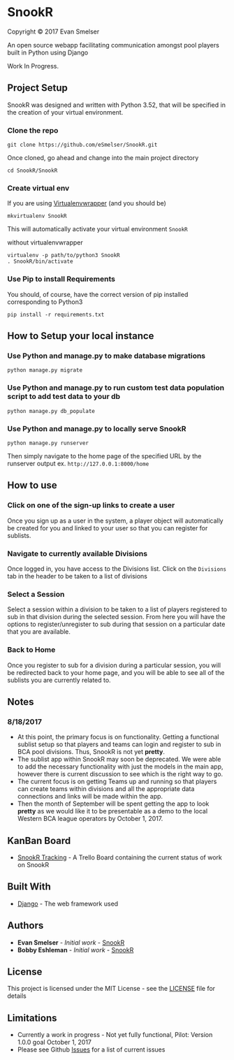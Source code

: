# SnookR
Copyright &copy; 2017 Evan Smelser

An open source webapp facilitating communication amongst pool players built in Python using Django

Work In Progress.

## Project Setup

SnookR was designed and written with Python 3.52, that will be specified in the creation of your
virtual environment.

### Clone the repo

```
git clone https://github.com/eSmelser/SnookR.git
```

Once cloned, go ahead and change into the main project directory

```
cd SnookR/SnookR
```

### Create virtual env

If you are using [Virtualenvwrapper](https://virtualenvwrapper.readthedocs.io/en/latest/) (and you should be)

```
mkvirtualenv SnookR
```
This will automatically activate your virtual environment `SnookR`

without virtualenvwrapper

```
virtualenv -p path/to/python3 SnookR
. SnookR/bin/activate
```

### Use Pip to install Requirements

You should, of course, have the correct version of pip installed corresponding to Python3

```
pip install -r requirements.txt
```

## How to Setup your local instance

### Use Python and manage.py to make database migrations

```
python manage.py migrate
```

### Use Python and manage.py to run custom test data population script to add test data to your db

```
python manage.py db_populate
```

### Use Python and manage.py to locally serve SnookR

```
python manage.py runserver
```

Then simply navigate to the home page of the specified URL by the runserver output ex. `http://127.0.0.1:8000/home`

## How to use

### Click on one of the sign-up links to create a user

Once you sign up as a user in the system, a player object will automatically be created for you and linked to your user so that you can register for sublists.

### Navigate to currently available Divisions

Once logged in, you have access to the Divisions list. Click on the `Divisions` tab in the header to be taken to a list of divisions

### Select a Session

Select a session within a division to be taken to a list of players registered to sub in that division during the selected session.
From here you will have the options to register/unregister to sub during that session on a particular date that you are available.

### Back to Home

Once you register to sub for a division during a particular session, you will be redirected back to your home page, and you will be able to see all of the sublists you are currently related to.


## Notes

### 8/18/2017

* At this point, the primary focus is on functionality. Getting a functional sublist setup so that players and teams can login and register to sub in BCA pool divisions. Thus, SnookR is not yet **pretty**.
* The sublist app within SnookR may soon be deprecated. We were able to add the necessary functionality with just the models in the main app, however there is current discussion to see which is the right way to go.
* The current focus is on getting Teams up and running so that players can create teams within divisions and all the appropriate data connections and links will be made within the app.
* Then the month of September will be spent getting the app to look **pretty** as we would like it to be presentable as a demo to the local Western BCA league operators by October 1, 2017.

## KanBan Board

* [SnookR Tracking](https://trello.com/b/Rrb3Ud76) - A Trello Board containing the current status of work on SnookR

## Built With

* [Django](https://www.djangoproject.com/) - The web framework used

## Authors

* **Evan Smelser** - *Initial work* - [SnookR](https://github.com/esmelser/SnookR)
* **Bobby Eshleman** - *Initial work* - [SnookR](https://github.com/esmelser/SnookR)

## License

This project is licensed under the MIT License - see the [LICENSE](LICENSE) file for details

## Limitations

* Currently a work in progress - Not yet fully functional, Pilot: Version 1.0.0 goal October 1, 2017
* Please see Github [Issues](https://github.com/esmelser/SnookR/issues) for a list of current issues


